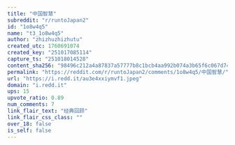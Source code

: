 ```yaml
---
title: "中国智慧"
subreddit: "r/runtoJapan2"
id: "1o8w4q5"
name: "t3_1o8w4q5"
author: "zhizhuzhizhutu"
created_utc: 1760691074
created_key: "251017085114"
capture_ts: "251018014528"
content_sha256: "98496c212a4a87837a57777b8c1bcb4aa992b074a3b65f6c067d74b096074658"
permalink: "https://reddit.com/r/runtoJapan2/comments/1o8w4q5/中国智慧/"
url: "https://i.redd.it/au3e4xxiymvf1.jpeg"
domain: "i.redd.it"
ups: 15
upvote_ratio: 0.89
num_comments: 7
link_flair_text: "经典回顾"
link_flair_css_class: ""
over_18: false
is_self: false
---
```


